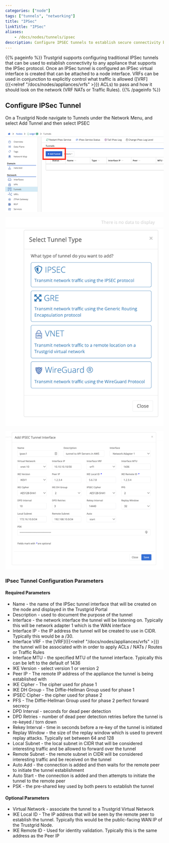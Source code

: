 ```yaml
---
categories: ["node"]
tags: ["tunnels", "networking"]
title: "IPSec"
linkTitle: "IPSec"
aliases: 
    - /docs/nodes/tunnels/ipsec
description: Configure IPSEC tunnels to establish secure connectivity between nodes and external devices
---
```



{{% pageinfo %}}
Trustgrid supports configuring traditional IPSec tunnels that can be used to establish connectivity to any appliance that supports the IPSec protocol. 
Once an IPSec tunnel is configured an IPSec virtual interface is created that can be attached to a node interface. VRFs can be used in conjunction to explicitly control what traffic is allowed ([VRF]({{<relref "/docs/nodes/appliances/vrfs" >}}) ACLs) to pass and how it should look on the network (VRF NATs or Traffic Rules).
{{% /pageinfo %}}

## Configure IPSec Tunnel
On a Trustgrid Node navigate to Tunnels under the Network Menu, and select Add Tunnel and then select IPSEC

![img](add_tunnel.png)

![img](add_ipsec.png)

![img](ipsec_config.png)

### IPsec Tunnel Configuration Parameters

#### Required Parameters

- Name - the name of the IPSec tunnel interface that will be created on the node and displayed in the Trustgrid Portal 
- Description - used to document the purpose of the tunnel 
- Interface - the network interface the tunnel will be listening on. Typically this will be network adapter 1 which is the WAN interface
- Interface IP - the IP address the tunnel will be created to use in CIDR. Typically this would be a /30. 
- Interface VRF - the [VRF]({{<relref "/docs/nodes/appliances/vrfs" >}}) the tunnel will be associated with in order to apply ACLs / NATs / Routes or Traffic Rules
- Interface MTU - the specified MTU of the tunnel interface. Typically this can be left to the default of 1436
- IKE Version - select version 1 or version 2 
- Peer IP - The remote IP address of the appliance the tunnel is being established with
- IKE Cipher - The cipher used for phase 1
- IKE DH Group - The Diffie-Hellman Group used for phase 1
- IPSEC Cipher - the cipher used for phase 2
- PFS - The Diffie-Hellman Group used for phase 2 perfect forward secrecy 
- DPD Interval - seconds for dead peer detection 
- DPD Retries - number of dead peer detection retries before the tunnel is re-keyed / torn down
- Rekey Interval - time in seconds before a re-key of the tunnel is initiated 
- Replay Window - the size of the replay window which is used to prevent replay attacks. Typically set between 64 and 128
- Local Subnet - the local subnet in CIDR that will be considered interesting traffic and be allowed to forward over the tunnel 
- Remote Subnet - the remote subnet in CIDR will be considered interesting traffic and be received on the tunnel 
- Auto Add  - the connection is added and then waits for the remote peer to initiate the tunnel establishment
- Auto Start - the connection is added and then attempts to initiate the tunnel to the remote peer
- PSK - the pre-shared key used by both peers to establish the tunnel


#### Optional Parameters
- Virtual Network - associate the tunnel to a Trustgrid Virtual Network 
- IKE Local ID - The IP address that will be seen by the remote peer to establish the tunnel. Typically this would be the public-facing WAN IP of the Trustgrid Node.
- IKE Remote ID - Used for identity validation. Typically this is the same address as the Peer IP


